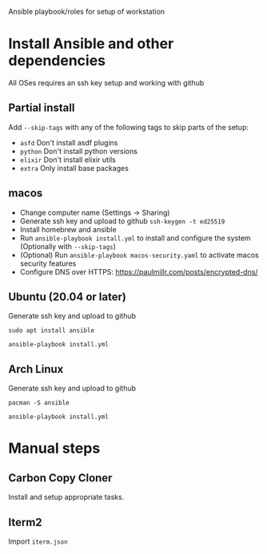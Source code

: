 Ansible playbook/roles for setup of workstation

# Install Ansible and other dependencies

All OSes requires an ssh key setup and working with github

## Partial install

Add `--skip-tags` with any of the following tags to skip parts of the setup:

 * `asfd` Don't install asdf plugins
 * `python` Don't install python versions
 * `elixir` Don't install elixir utils
 * `extra` Only install base packages

## macos

 * Change computer name (Settings -> Sharing)
 * Generate ssh key and upload to github `ssh-keygen -t ed25519`
 * Install homebrew and ansible
 * Run `ansible-playbook install.yml` to install and configure the system (Optionally with `--skip-tags`)
 * (Optional) Run `ansible-playbook macos-security.yaml` to activate macos security features
 * Configure DNS over HTTPS: https://paulmillr.com/posts/encrypted-dns/

## Ubuntu (20.04 or later)

Generate ssh key and upload to github

```
sudo apt install ansible

ansible-playbook install.yml
```

## Arch Linux

Generate ssh key and upload to github

```
pacman -S ansible

ansible-playbook install.yml
```

# Manual steps

## Carbon Copy Cloner

Install and setup appropriate tasks.

## Iterm2

Import `iterm.json`
